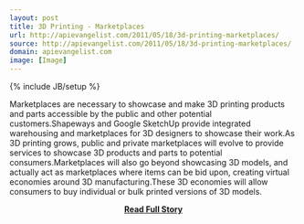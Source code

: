 ```yaml
---
layout: post
title: 3D Printing - Marketplaces
url: http://apievangelist.com/2011/05/18/3d-printing-marketplaces/
source: http://apievangelist.com/2011/05/18/3d-printing-marketplaces/
domain: apievangelist.com
image: [Image]
---
```

{% include JB/setup %}<p>Marketplaces are necessary to showcase and make 3D printing products and parts accessible by the public and other potential customers.Shapeways and Google SketchUp provide integrated warehousing and marketplaces for 3D designers to showcase their work.As 3D printing grows, public and private marketplaces will evolve to provide services to showcase 3D products and parts to potential consumers.Marketplaces will also go beyond showcasing 3D models, and actually act as marketplaces where items can be bid upon, creating virtual economies around 3D manufacturing.These 3D economies will allow consumers to buy individual or bulk printed versions of 3D models.</p>
<center><p><a href="http://apievangelist.com/2011/05/18/3d-printing-marketplaces/" style='padding:25px; font-sze:18px; font-weight: bold;'>Read Full Story</a></p></center>
